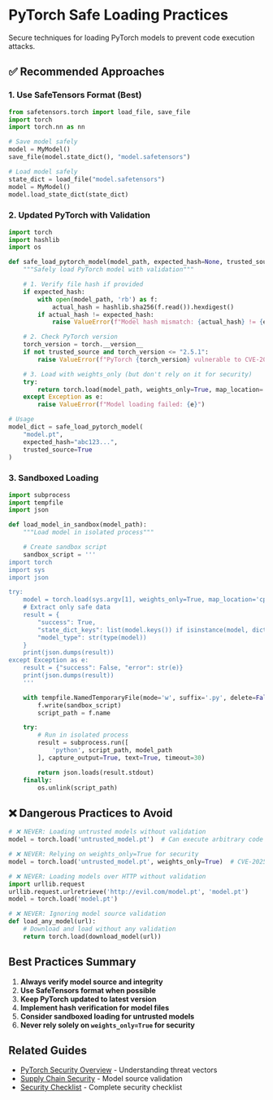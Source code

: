 # PyTorch Safe Loading Practices

Secure techniques for loading PyTorch models to prevent code execution attacks.

## ✅ Recommended Approaches

### 1. Use SafeTensors Format (Best)

```python
from safetensors.torch import load_file, save_file
import torch
import torch.nn as nn

# Save model safely
model = MyModel()
save_file(model.state_dict(), "model.safetensors")

# Load model safely
state_dict = load_file("model.safetensors")
model = MyModel()
model.load_state_dict(state_dict)
```

### 2. Updated PyTorch with Validation

```python
import torch
import hashlib
import os

def safe_load_pytorch_model(model_path, expected_hash=None, trusted_source=False):
    """Safely load PyTorch model with validation"""

    # 1. Verify file hash if provided
    if expected_hash:
        with open(model_path, 'rb') as f:
            actual_hash = hashlib.sha256(f.read()).hexdigest()
        if actual_hash != expected_hash:
            raise ValueError(f"Model hash mismatch: {actual_hash} != {expected_hash}")

    # 2. Check PyTorch version
    torch_version = torch.__version__
    if not trusted_source and torch_version <= "2.5.1":
        raise ValueError(f"PyTorch {torch_version} vulnerable to CVE-2025-32434")

    # 3. Load with weights_only (but don't rely on it for security)
    try:
        return torch.load(model_path, weights_only=True, map_location='cpu')
    except Exception as e:
        raise ValueError(f"Model loading failed: {e}")

# Usage
model_dict = safe_load_pytorch_model(
    "model.pt",
    expected_hash="abc123...",
    trusted_source=True
)
```

### 3. Sandboxed Loading

```python
import subprocess
import tempfile
import json

def load_model_in_sandbox(model_path):
    """Load model in isolated process"""

    # Create sandbox script
    sandbox_script = '''
import torch
import sys
import json

try:
    model = torch.load(sys.argv[1], weights_only=True, map_location='cpu')
    # Extract only safe data
    result = {
        "success": True,
        "state_dict_keys": list(model.keys()) if isinstance(model, dict) else [],
        "model_type": str(type(model))
    }
    print(json.dumps(result))
except Exception as e:
    result = {"success": False, "error": str(e)}
    print(json.dumps(result))
    '''

    with tempfile.NamedTemporaryFile(mode='w', suffix='.py', delete=False) as f:
        f.write(sandbox_script)
        script_path = f.name

    try:
        # Run in isolated process
        result = subprocess.run([
            'python', script_path, model_path
        ], capture_output=True, text=True, timeout=30)

        return json.loads(result.stdout)
    finally:
        os.unlink(script_path)
```

## ❌ Dangerous Practices to Avoid

```python
# ❌ NEVER: Loading untrusted models without validation
model = torch.load('untrusted_model.pt')  # Can execute arbitrary code

# ❌ NEVER: Relying on weights_only=True for security
model = torch.load('untrusted_model.pt', weights_only=True)  # CVE-2025-32434

# ❌ NEVER: Loading models over HTTP without validation
import urllib.request
urllib.request.urlretrieve('http://evil.com/model.pt', 'model.pt')
model = torch.load('model.pt')

# ❌ NEVER: Ignoring model source validation
def load_any_model(url):
    # Download and load without any validation
    return torch.load(download_model(url))
```

## Best Practices Summary

1. **Always verify model source and integrity**
2. **Use SafeTensors format when possible**
3. **Keep PyTorch updated to latest version**
4. **Implement hash verification for model files**
5. **Consider sandboxed loading for untrusted models**
6. **Never rely solely on `weights_only=True` for security**

## Related Guides

- [PyTorch Security Overview](pytorch-overview.md) - Understanding threat vectors
- [Supply Chain Security](pytorch-supply-chain.md) - Model source validation
- [Security Checklist](pytorch-checklist.md) - Complete security checklist
